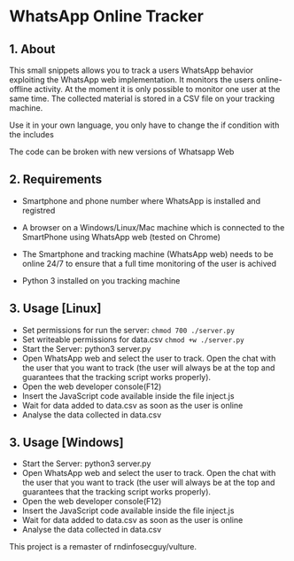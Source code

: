 # WhatsApp Online Tracker

##  1. About
This small snippets allows you to track a users WhatsApp behavior exploiting the WhatsApp web implementation. It monitors the users online-offline activity. At the moment it is only possible to monitor one user at the same time. The collected material is stored in a CSV file on your tracking machine.

Use it in your own language, you only have to change the if condition with the includes

The code can be broken with new versions of Whatsapp Web

## 2. Requirements

- Smartphone and phone number where WhatsApp is installed and registred

- A browser on a Windows/Linux/Mac machine which is connected to the SmartPhone using WhatsApp web (tested on Chrome)

- The Smartphone and tracking machine (WhatsApp web) needs to be online 24/7 to ensure that a full time monitoring of the user is achived

- Python 3 installed on you tracking machine


## 3. Usage [Linux]
- Set permissions for run the server: 
```chmod 700 ./server.py```
- Set writeable permissions for data.csv
``` chmod +w ./server.py ```
- Start the Server: python3 server.py
- Open WhatsApp web and select the user to track. Open the chat with the user that you want to track (the user will always be at the top and guarantees that the tracking script works properly).
- Open the web developer console(F12)
- Insert the JavaScript code available inside the file inject.js
- Wait for data added to data.csv as soon as the user is online
- Analyse the data collected in data.csv

## 3. Usage [Windows]
- Start the Server: python3 server.py
- Open WhatsApp web and select the user to track. Open the chat with the user that you want to track (the user will always be at the top and guarantees that the tracking script works properly).
- Open the web developer console(F12)
- Insert the JavaScript code available inside the file inject.js
- Wait for data added to data.csv as soon as the user is online
- Analyse the data collected in data.csv

This project is a remaster of rndinfosecguy/vulture.

